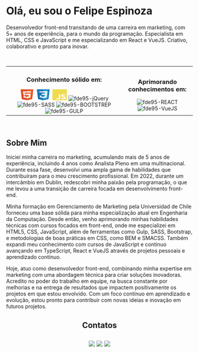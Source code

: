 <h1>
  Olá, eu sou o Felipe Espinoza
</h1>
<p>Desenvolvedor front-end transitando de uma carreira em marketing, com 5+ anos de experiência, para o mundo da programação. Especialista em HTML, CSS e JavaScript e me especializando em React e VueJS. Criativo, colaborativo e pronto para inovar.</p>
<br/>

<div align="center">
    <table>
        <tr>
            <td align="center">
                <h3>Conhecimento sólido em:</h3>
                <img alt="fde95-HTML" height="30" width="40" src="https://raw.githubusercontent.com/devicons/devicon/master/icons/html5/html5-original.svg">
                <img alt="fde95-CSS" height="30" width="40" src="https://raw.githubusercontent.com/devicons/devicon/master/icons/css3/css3-original.svg">
                <img alt="fde95-JS" height="30" width="40" src="https://raw.githubusercontent.com/devicons/devicon/master/icons/javascript/javascript-plain.svg">
                <img alt="fde95-jQuery" height="30" width="40" src="https://cdn.jsdelivr.net/gh/devicons/devicon/icons/jquery/jquery-original.svg">
                <img alt="fde95-SASS" height="30" width="40" src="https://cdn.jsdelivr.net/gh/devicons/devicon/icons/sass/sass-original.svg">
                <img alt="fde95-BOOTSTREP" height="30" width="40" src="https://cdn.jsdelivr.net/gh/devicons/devicon/icons/bootstrap/bootstrap-original.svg">
                <img alt="fde95-GULP" height="40" width="40" src="https://cdn.jsdelivr.net/gh/devicons/devicon/icons/gulp/gulp-plain.svg">
            </td>
            <td align="center">
                <h3>Aprimorando conhecimentos em:</h3>
                <img alt="fde95-REACT" height="30" width="40" src="https://cdn.jsdelivr.net/gh/devicons/devicon/icons/react/react-original.svg">
                <img alt="fde95-VueJS" height="30" width="40" src="https://cdn.jsdelivr.net/gh/devicons/devicon/icons/vuejs/vuejs-original.svg">
            </td>
        </tr>
    </table>
</div>
<br/>

<h2>Sobre Mim</h2>
<p>Iniciei minha carreira no marketing, acumulando mais de 5 anos de experiência, incluindo 4 anos como Analista Pleno em uma multinacional. Durante essa fase, desenvolvi uma ampla gama de habilidades que contribuíram para o meu crescimento profissional. Em 2022, durante um intercâmbio em Dublin, redescobri minha paixão pela programação, o que me levou a uma transição de carreira focada em desenvolvimento front-end.</p>

<p>Minha formação em Gerenciamento de Marketing pela Universidad de Chile forneceu uma base sólida para minha especialização atual em Engenharia da Computação. Desde então, venho aprimorando minhas habilidades técnicas com cursos focados em front-end, onde me especializei em HTML5, CSS, JavaScript, além de ferramentas como Gulp, SASS, Bootstrap, e metodologias de boas práticas em CSS, como BEM e SMACSS. Também expandi meu conhecimento com cursos de JavaScript e continuo avançando em TypeScript, React e VueJS através de projetos pessoais e aprendizado contínuo.</p>

<p>Hoje, atuo como desenvolvedor front-end, combinando minha expertise em marketing com uma abordagem técnica para criar soluções inovadoras. Acredito no poder do trabalho em equipe, na busca constante por melhorias e na entrega de resultados que impactem positivamente os projetos em que estou envolvido. Com um foco contínuo em aprendizado e evolução, estou pronto para contribuir com novas ideias e inovação em futuros projetos.</p>

<h2 align="center">
  <b>Contatos</b>
  <br></br>
      <div style="display: inline_block">
      <a href="https://instagram.com/fde.95" target="_blank"><img src="https://img.shields.io/badge/Instagram-E4405F?style=for-the-badge&logo=instagram&logoColor=white" target="_blank"></a>
      <a href = "mailto:fdespinoza95@gmail.com"><img src="https://img.shields.io/badge/Gmail-D14836?style=for-the-badge&logo=gmail&logoColor=white" target="_blank"></a>
      <a href="https://www.linkedin.com/in/fde95" target="_blank"><img src="https://img.shields.io/badge/LinkedIn-0077B5?style=for-the-badge&logo=linkedin&logoColor=white" target="_blank"></a>
</h2>
